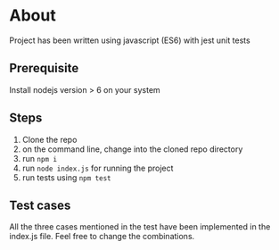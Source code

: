 # About
Project has been written using javascript (ES6) with jest unit tests

## Prerequisite
Install nodejs version > 6 on your system

## Steps
1. Clone the repo
2. on the command line, change into the cloned repo directory
3. run `npm i`
4. run `node index.js` for running the project
5. run tests using `npm test`

## Test cases
All the three cases mentioned in the test have been implemented in the index.js file. Feel free to change the combinations.